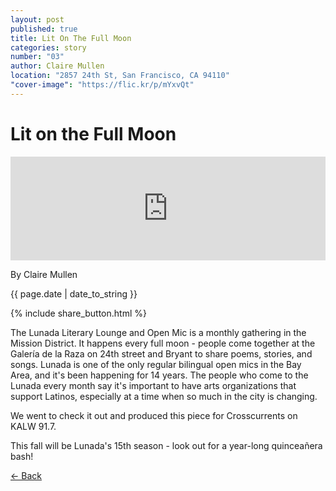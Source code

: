 ```yaml
---
layout: post
published: true
title: Lit On The Full Moon
categories: story
number: "03"
author: Claire Mullen
location: "2857 24th St, San Francisco, CA 94110"
"cover-image": "https://flic.kr/p/mYxvQt"
---
```


<div class="post-image" style="background-image:url('https://www.flickr.com/photos/39463935@N02/13767474995/lightbox/');">
<h1 class="post-title">Lit on the Full Moon</h1>
</div>
 
<iframe width="100%" height="166" scrolling="no" frameborder="no" src="https://w.soundcloud.com/player/?url=https%3A//api.soundcloud.com/tracks/144098479&amp;color=ff5500&amp;auto_play=false&amp;hide_related=false&amp;show_artwork=true"></iframe>
 
<p class="author"> By Claire Mullen </p>
<p class="meta">{{ page.date | date_to_string }}</p>
 
{% include share_button.html %}
 
<div class="padding">
 
<p>The Lunada Literary Lounge and Open Mic is a monthly gathering in the Mission District. It happens every full moon - people come together at the Galería de la Raza on 24th street and Bryant to share poems, stories, and songs. Lunada is one of the only regular bilingual open mics in the Bay Area, and it's been happening for 14 years. The people who come to the Lunada every month say it's important to have arts organizations that support Latinos, especially at a time when so much in the city is changing.</p>
 
<p>We went to check it out and produced this piece for Crosscurrents on KALW 91.7.</p>
 
<p>This fall will be Lunada's 15th season - look out for a year-long quinceañera bash!</p>
 
 
</div>
 
<p class="back-arrow"><a href="/">&larr; Back</a></p>
 
<input type="hidden" class="post_location" name="post_location" value="2857 24th St, San Francisco, CA">